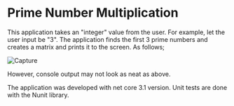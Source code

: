 # Prime Number Multiplication
This application takes an "integer" value from the user. 
For example, let the user input be "3".
The application finds the first 3 prime numbers and creates a matrix and prints it to the screen. 
As follows;

![Capture](https://user-images.githubusercontent.com/88799507/130652626-c2768758-064d-4fe8-a002-e5cc64c684df.PNG)


However, console output may not look as neat as above.

The application was developed with net core 3.1 version.
Unit tests are done with the Nunit library.
